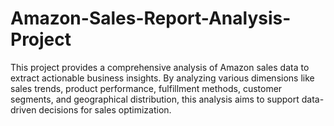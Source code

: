 # Amazon-Sales-Report-Analysis-Project
This project provides a comprehensive analysis of Amazon sales data to extract actionable business insights. By analyzing various dimensions like sales trends, product performance, fulfillment methods, customer segments, and geographical distribution, this analysis aims to support data-driven decisions for sales optimization.
